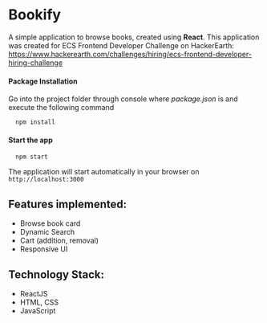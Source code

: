 # Bookify

A simple application to browse books, created using **React**.
This application was created for ECS Frontend Developer Challenge on HackerEarth: https://www.hackerearth.com/challenges/hiring/ecs-frontend-developer-hiring-challenge

#### Package Installation
Go into the project folder through console where *package.json* is and execute the following command
```
  npm install
```

#### Start the app
```
  npm start
```
The application will start automatically in your browser on `http://localhost:3000`

## Features implemented:

- Browse book card
- Dynamic Search
- Cart (addition, removal)
- Responsive UI

## Technology Stack:

- ReactJS
- HTML, CSS
- JavaScript
